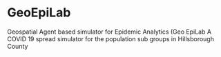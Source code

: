 # GeoEpiLab
Geospatial Agent based simulator for Epidemic Analytics (Geo EpiLab A COVID 19 spread simulator for the population sub groups in Hillsborough County

